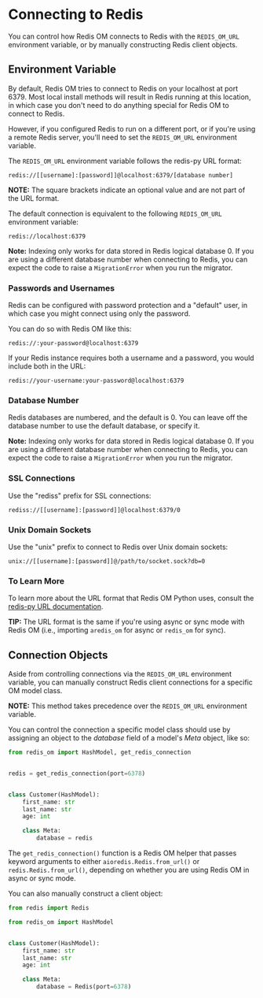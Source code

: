 # Connecting to Redis

You can control how Redis OM connects to Redis with the `REDIS_OM_URL` environment variable, or by manually constructing Redis client objects.

## Environment Variable

By default, Redis OM tries to connect to Redis on your localhost at port 6379. Most local install methods will result in Redis running at this location, in which case you don't need to do anything special for Redis OM to connect to Redis.

However, if you configured Redis to run on a different port, or if you're using a remote Redis server, you'll need to set the `REDIS_OM_URL` environment variable.

The `REDIS_OM_URL` environment variable follows the redis-py URL format:

    redis://[[username]:[password]]@localhost:6379/[database number]

**NOTE:** The square brackets indicate an optional value and are not part of the URL format.

The default connection is equivalent to the following `REDIS_OM_URL` environment variable:

    redis://localhost:6379

**Note:** Indexing only works for data stored in Redis logical database 0.  If you are using a different database number when connecting to Redis, you can expect the code to raise a `MigrationError` when you run the migrator.

### Passwords and Usernames

Redis can be configured with password protection and a "default" user, in which case you might connect using only the password.

You can do so with Redis OM like this:

    redis://:your-password@localhost:6379

If your Redis instance requires both a username and a password, you would include both in the URL:

    redis://your-username:your-password@localhost:6379

### Database Number

Redis databases are numbered, and the default is 0. You can leave off the database number to use the default database, or specify it.

**Note:** Indexing only works for data stored in Redis logical database 0.  If you are using a different database number when connecting to Redis, you can expect the code to raise a `MigrationError` when you run the migrator.

### SSL Connections

Use the "rediss" prefix for SSL connections:

    rediss://[[username]:[password]]@localhost:6379/0

### Unix Domain Sockets

Use the "unix" prefix to connect to Redis over Unix domain sockets:

    unix://[[username]:[password]]@/path/to/socket.sock?db=0

### To Learn More

To learn more about the URL format that Redis OM Python uses, consult the [redis-py URL documentation](https://redis-py.readthedocs.io/en/stable/#redis.Redis.from_url).

**TIP:** The URL format is the same if you're using async or sync mode with Redis OM (i.e., importing `aredis_om` for async or `redis_om` for sync).

## Connection Objects

Aside from controlling connections via the `REDIS_OM_URL` environment variable, you can manually construct Redis client connections for a specific OM model class.

**NOTE:** This method takes precedence over the `REDIS_OM_URL` environment variable.

You can control the connection a specific model class should use by assigning an object to the *database* field of a model's _Meta_ object, like so:

```python
from redis_om import HashModel, get_redis_connection


redis = get_redis_connection(port=6378)


class Customer(HashModel):
    first_name: str
    last_name: str
    age: int

    class Meta:
        database = redis
```

The `get_redis_connection()` function is a Redis OM helper that passes keyword arguments to either `aioredis.Redis.from_url()` or `redis.Redis.from_url()`, depending on whether you are using Redis OM in async or sync mode.

You can also manually construct a client object:

```python
from redis import Redis

from redis_om import HashModel


class Customer(HashModel):
    first_name: str
    last_name: str
    age: int

    class Meta:
        database = Redis(port=6378)
```

